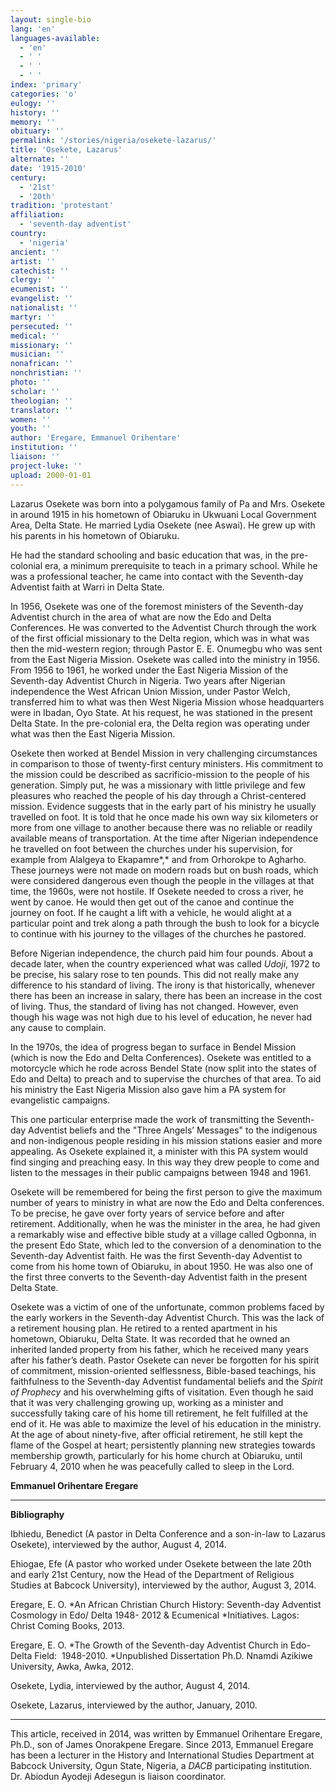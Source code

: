 ```yaml
---
layout: single-bio
lang: 'en'
languages-available:
  - 'en'
  - ' '
  - ' '
  - ' '
index: 'primary'
categories: 'o'
eulogy: ''
history: ''
memory: ''
obituary: ''
permalink: '/stories/nigeria/osekete-lazarus/'
title: 'Osekete, Lazarus'
alternate: ''
date: '1915-2010'
century:
  - '21st'
  - '20th'
tradition: 'protestant'
affiliation:
  - 'seventh-day adventist'
country:
  - 'nigeria'
ancient: ''
artist: ''
catechist: ''
clergy: ''
ecumenist: ''
evangelist: ''
nationalist: ''
martyr: ''
persecuted: ''
medical: ''
missionary: ''
musician: ''
nonafrican: ''
nonchristian: ''
photo: ''
scholar: ''
theologian: ''
translator: ''
women: ''
youth: ''
author: 'Eregare, Emmanuel Orihentare'
institution: ''
liaison: ''
project-luke: ''
upload: 2000-01-01
---
```



Lazarus Osekete was born into a  polygamous family of Pa and Mrs. Osekete in around 1915 in his hometown of  Obiaruku in Ukwuani Local Government Area, Delta State. He married Lydia  Osekete (nee Aswai). He grew up with his parents in his hometown of Obiaruku.

He had the standard schooling and  basic education that was, in the pre-colonial era, a minimum prerequisite to  teach in a primary school. While he was a professional teacher, he came into  contact with the Seventh-day Adventist faith at Warri in Delta State.

In 1956, Osekete was one of the foremost ministers  of the Seventh-day Adventist church in the area of what are now the Edo and  Delta Conferences. He was converted to the Adventist Church through the work of  the first official missionary to the Delta region, which was in what was then the  mid-western region; through Pastor E. E. Onumegbu who was sent from the East  Nigeria Mission. Osekete was called into  the ministry in 1956. From 1956 to 1961, he worked under the East Nigeria  Mission of the Seventh-day Adventist Church in Nigeria. Two years after  Nigerian independence the West African Union Mission, under Pastor Welch,  transferred him to what was then West Nigeria Mission whose headquarters were  in Ibadan, Oyo State. At his request, he was stationed in the present Delta  State. In the pre-colonial era, the Delta region was operating under what was  then the East Nigeria Mission.

Osekete then worked at Bendel  Mission in very challenging circumstances in comparison to those of  twenty-first century ministers. His commitment to the mission could be  described as sacrificio-mission to the people of his generation. Simply put, he  was a missionary with little privilege and few pleasures who reached the people  of his day through a Christ-centered mission. Evidence suggests that in the  early part of his ministry he usually travelled on foot. It is told that he  once made his own way six kilometers or more from one village to another  because there was no reliable or readily available means of transportation. At  the time after Nigerian independence he travelled on foot between the churches  under his supervision, for example from Alalgeya to Ekapamre*,* and from Orhorokpe to Agharho. These journeys were not made on modern roads but on bush  roads, which were considered dangerous even though the people in the villages  at that time, the 1960s, were not hostile. If Osekete needed to cross a river,  he went by canoe. He would then get out of the canoe and continue the journey on  foot. If he caught a lift with a vehicle, he would alight at a particular point  and trek along a path through the bush to look for a bicycle to continue with  his journey to the villages of the churches he pastored.

Before Nigerian independence, the  church paid him four pounds. About a decade later, when the country experienced  what was called *Udoji*, 1972 to be  precise, his salary rose to ten pounds. This did not really make any difference  to his standard of living. The irony is that historically, whenever there has  been an increase in salary, there has been an increase in the cost of living.  Thus, the standard of living has not changed. However, even though his wage was  not high due to his level of education, he never had any cause to complain.

In the 1970s, the idea of progress began to  surface in Bendel Mission (which is now the Edo and Delta Conferences). Osekete  was entitled to a motorcycle which he rode across Bendel State (now split into  the states of Edo and Delta) to preach and to supervise the churches of that  area. To aid his ministry the East Nigeria Mission also gave him a PA system  for evangelistic campaigns.

This one particular enterprise  made the work of transmitting the Seventh-day Adventist beliefs and the &quot;Three  Angels&rsquo; Messages&quot; to the indigenous and non-indigenous people residing in his  mission stations easier and more appealing. As Osekete explained it, a minister  with this PA system would find singing and preaching easy. In this way they  drew people to come and listen to the messages in their public campaigns  between 1948 and 1961.

Osekete will be remembered for  being the first person to give the maximum number of years to ministry in what  are now the Edo and Delta conferences. To be precise, he gave over forty years  of service before and after retirement. Additionally, when he was the minister  in the area, he had given a remarkably wise and effective bible study at a  village called Ogbonna, in the present Edo State, which led to the conversion  of a denomination to the Seventh-day Adventist faith. He was the first  Seventh-day Adventist to come from his home town of Obiaruku, in about 1950. He  was also one of the first three converts to the Seventh-day Adventist faith in  the present Delta State.

Osekete was a victim of one of  the unfortunate, common problems faced by the early workers in the Seventh-day  Adventist Church. This was the lack of a retirement housing plan. He retired to  a rented apartment in his hometown, Obiaruku, Delta State. It was recorded that  he owned an inherited landed property from his father, which he received many  years after his father&rsquo;s death.
Pastor Osekete can never be  forgotten for his spirit of commitment, mission-oriented selflessness,  Bible-based teachings, his faithfulness to the Seventh-day Adventist  fundamental beliefs and the *Spirit of  Prophecy* and his overwhelming gifts of visitation. Even though he said that  it was very challenging growing up, working as a minister and successfully  taking care of his home till retirement, he felt fulfilled at the end of it. He  was able to maximize the level of his education in the ministry. At the age of  about ninety-five, after official retirement, he still kept the flame of the  Gospel at heart; persistently planning new strategies towards membership  growth, particularly for his home church at Obiaruku, until February 4, 2010 when  he was peacefully called to sleep in the Lord.

**Emmanuel Orihentare Eregare**

---

**Bibliography**

Ibhiedu, Benedict (A  pastor in Delta Conference and a son-in-law to Lazarus Osekete), interviewed by the author, August 4, 2014.

Ehiogae, Efe (A pastor who worked under Osekete between the late 20th and early 21st Century, now the Head of the Department of Religious Studies at Babcock University), interviewed by the author, August 3, 2014.

Eregare, E. O. *An African Christian Church  History: Seventh-day Adventist Cosmology in Edo/ Delta 1948- 2012 &amp;  Ecumenical *Initiatives. Lagos:  Christ Coming Books, 2013.

Eregare, E. O. *The Growth of the  Seventh-day Adventist Church in Edo-Delta Field:  1948-2010. *Unpublished Dissertation Ph.D.  Nnamdi Azikiwe University, Awka, Awka, 2012.

Osekete, Lydia, interviewed by the author, August 4, 2014.

Osekete, Lazarus, interviewed by the author, January, 2010.

---

This article, received in 2014, was written by Emmanuel Orihentare Eregare, Ph.D., son of James Onorakpene Eregare. Since 2013, Emmanuel Eregare has been a lecturer in the History and International Studies Department at Babcock University, Ogun State, Nigeria, a *DACB* participating institution. Dr. Abiodun Ayodeji Adesegun is liaison coordinator.